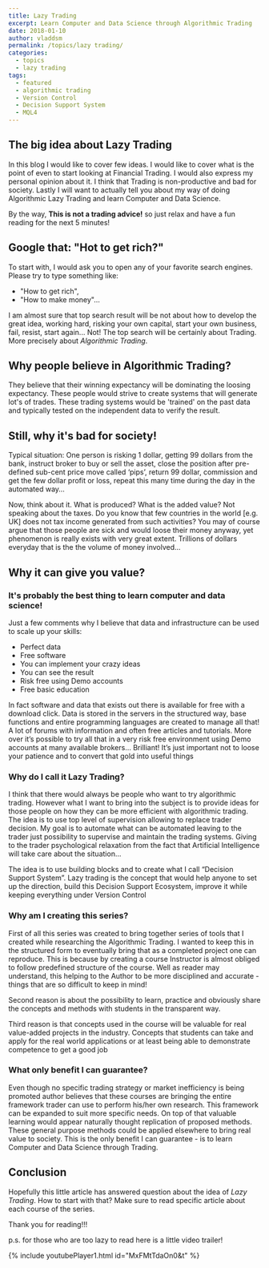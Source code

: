 ```yaml
---
title: Lazy Trading
excerpt: Learn Computer and Data Science through Algorithmic Trading
date: 2018-01-10
author: vladdsm
permalink: /topics/lazy trading/
categories:
  - topics
  - lazy trading
tags:
  - featured
  - algorithmic trading
  - Version Control
  - Decision Support System
  - MQL4
---
```


## The big idea about Lazy Trading

In this blog I would like to cover few ideas. I would like to cover what is the point of even to start looking at Financial Trading. I would also express my personal opinion about it. I think that Trading is non-productive and bad for society. Lastly I will want to actually tell you about my way of doing Algorithmic Lazy Trading and learn Computer and Data Science.

By the way, **This is not a trading advice!** so just relax and have a fun reading for the next 5 minutes!

## Google that: "Hot to get rich?"

To start with, I would ask you to open any of your favorite search engines. Please try to type something like: 

- "How to get rich",
- "How to make money"...

I am almost sure that top search result will be not about how to develop the great idea, working hard, risking your own capital, start your own business, fail, resist, start again... Not! The top search will be certainly about Trading. More precisely about *Algorithmic Trading*. 

## Why people believe in Algorithmic Trading?

They believe that their winning expectancy will be dominating the loosing expectancy. These people would strive to create systems that will generate lot's of trades. These trading systems would be 'trained' on the past data and typically tested on the independent data to verify the result.

## Still, why it's bad for society!

Typical situation: One person is risking 1 dollar, getting 99 dollars from the bank, instruct broker to buy or sell the asset, close the position after pre-defined sub-cent price move called ‘pips’, return 99 dollar, commission and get the few dollar profit or loss, repeat this many time during the day in the automated way… 

Now, think about it. What is produced? What is the added value? Not speaking about the taxes. Do you know that few countries in the world [e.g. UK] does not tax income generated from such activities? You may of course argue that those people are sick and would loose their money anyway, yet phenomenon is really exists with very great extent. Trillions of dollars everyday that is the the volume of money involved…

## Why it can give you value?

### It's probably the best thing to learn computer and data science!

Just a few comments why I believe that data and infrastructure can be used to scale up your skills:

- Perfect data
- Free software
- You can implement your crazy ideas
- You can see the result
- Risk free using Demo accounts
- Free basic education

In fact software and data that exists out there is available for free with a download click. Data is stored in the servers in the structured way, base functions and entire programming languages are created to manage all that! A lot of forums with information and often free articles and tutorials. More over it’s possible to try all that in a very risk free environment using Demo accounts at many available brokers… Brilliant! It’s just important not to loose your patience and to convert that gold into useful things

### Why do I call it Lazy Trading?

I think that there would always be people who want to try algorithmic trading. However what I want to bring into the subject is to provide ideas for those people on how they can be more efficient with algorithmic trading. The idea is to use top level of supervision allowing to replace trader decision. My goal is to automate what can be automated leaving to the trader just possibility to supervise and maintain the trading systems. Giving to the trader psychological relaxation from the fact that Artificial Intelligence will take care about the situation... 

The idea is to use building blocks and to create what I call “Decision Support System”. Lazy trading is the concept that would help anyone to set up the direction, build this Decision Support Ecosystem, improve it while keeping everything under Version Control

### Why am I creating this series?

First of all this series was created to bring together series of tools that I created while researching the Algorithmic Trading. I wanted to keep this in the structured form to eventually bring that as a completed project one can reproduce. This is because by creating a course Instructor is almost obliged to follow predefined structure of the course. Well as reader may understand, this helping to the Author to be more disciplined and accurate - things that are so difficult to keep in mind!  

Second reason is about the possibility to learn, practice and obviously share the concepts and methods with students in the transparent way. 

Third reason is that concepts used in the course will be valuable for real value-added projects in the industry. Concepts that students can take and apply for the real world applications or at least being able to demonstrate competence to get a good job

### What only benefit I can guarantee?

Even though no specific trading strategy or market inefficiency is being promoted author believes that these courses are bringing the entire framework trader can use to perform his/her own research. This framework can be expanded to suit more specific needs. On top of that valuable learning would appear naturally thought replication of proposed methods. These general purpose methods could be applied elsewhere to bring real value to society. This is the only benefit I can guarantee - is to learn Computer and Data Science through Trading.

## Conclusion

Hopefully this little article has answered question about the idea of *Lazy Trading*. How to start with that? Make sure to read specific article about each course of the series.

Thank you for reading!!!

p.s. for those who are too lazy to read here is a little video trailer!

{% include youtubePlayer1.html id="MxFMtTdaOn0&t" %}
